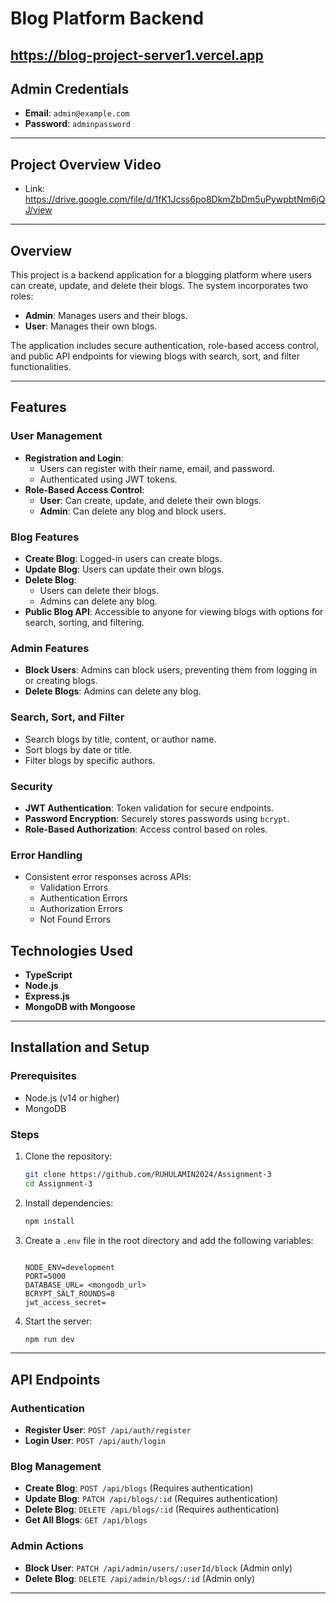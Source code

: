# Blog Platform Backend

## https://blog-project-server1.vercel.app

## Admin Credentials

- **Email**: `admin@example.com`
- **Password**: `adminpassword`

---

## Project Overview Video

- Link: https://drive.google.com/file/d/1fK1Jcss6po8DkmZbDm5uPywpbtNm6jQJ/view

---

## Overview

This project is a backend application for a blogging platform where users can create, update, and delete their blogs. The system incorporates two roles:

- **Admin**: Manages users and their blogs.
- **User**: Manages their own blogs.

The application includes secure authentication, role-based access control, and public API endpoints for viewing blogs with search, sort, and filter functionalities.

---

## Features

### User Management

- **Registration and Login**:
  - Users can register with their name, email, and password.
  - Authenticated using JWT tokens.
- **Role-Based Access Control**:
  - **User**: Can create, update, and delete their own blogs.
  - **Admin**: Can delete any blog and block users.

### Blog Features

- **Create Blog**: Logged-in users can create blogs.
- **Update Blog**: Users can update their own blogs.
- **Delete Blog**:
  - Users can delete their blogs.
  - Admins can delete any blog.
- **Public Blog API**: Accessible to anyone for viewing blogs with options for search, sorting, and filtering.

### Admin Features

- **Block Users**: Admins can block users, preventing them from logging in or creating blogs.
- **Delete Blogs**: Admins can delete any blog.

### Search, Sort, and Filter

- Search blogs by title, content, or author name.
- Sort blogs by date or title.
- Filter blogs by specific authors.

### Security

- **JWT Authentication**: Token validation for secure endpoints.
- **Password Encryption**: Securely stores passwords using `bcrypt`.
- **Role-Based Authorization**: Access control based on roles.

### Error Handling

- Consistent error responses across APIs:
  - Validation Errors
  - Authentication Errors
  - Authorization Errors
  - Not Found Errors

## Technologies Used

- **TypeScript**
- **Node.js**
- **Express.js**
- **MongoDB with Mongoose**

---

## Installation and Setup

### Prerequisites

- Node.js (v14 or higher)
- MongoDB

### Steps

1. Clone the repository:
   ```bash
   git clone https://github.com/RUHULAMIN2024/Assignment-3
   cd Assignment-3
   ```
2. Install dependencies:
   ```bash
   npm install
   ```
3. Create a `.env` file in the root directory and add the following variables:

   ```env

   NODE_ENV=development
   PORT=5000
   DATABASE_URL= <mongodb_url>
   BCRYPT_SALT_ROUNDS=8
   jwt_access_secret=
   ```

4. Start the server:
   ```bash
   npm run dev
   ```

---

## API Endpoints

### Authentication

- **Register User**: `POST /api/auth/register`
- **Login User**: `POST /api/auth/login`

### Blog Management

- **Create Blog**: `POST /api/blogs` (Requires authentication)
- **Update Blog**: `PATCH /api/blogs/:id` (Requires authentication)
- **Delete Blog**: `DELETE /api/blogs/:id` (Requires authentication)
- **Get All Blogs**: `GET /api/blogs`

### Admin Actions

- **Block User**: `PATCH /api/admin/users/:userId/block` (Admin only)
- **Delete Blog**: `DELETE /api/admin/blogs/:id` (Admin only)

---
